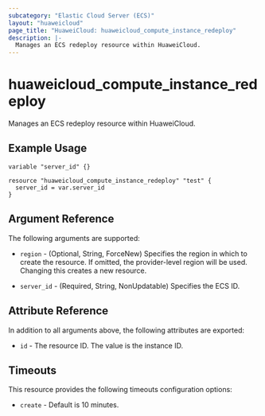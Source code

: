 ```yaml
---
subcategory: "Elastic Cloud Server (ECS)"
layout: "huaweicloud"
page_title: "HuaweiCloud: huaweicloud_compute_instance_redeploy"
description: |-
  Manages an ECS redeploy resource within HuaweiCloud.
---
```


# huaweicloud_compute_instance_redeploy

Manages an ECS redeploy resource within HuaweiCloud.

## Example Usage

```hcl
variable "server_id" {}

resource "huaweicloud_compute_instance_redeploy" "test" {
  server_id = var.server_id
}
```

## Argument Reference

The following arguments are supported:

* `region` - (Optional, String, ForceNew) Specifies the region in which to create the resource.
  If omitted, the provider-level region will be used. Changing this creates a new resource.

* `server_id` - (Required, String, NonUpdatable) Specifies the ECS ID.

## Attribute Reference

In addition to all arguments above, the following attributes are exported:

* `id` - The resource ID. The value is the instance ID.

## Timeouts

This resource provides the following timeouts configuration options:

* `create` - Default is 10 minutes.
